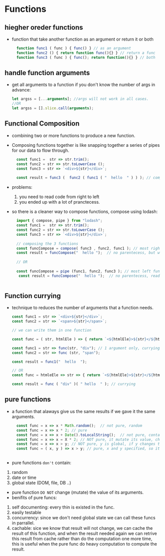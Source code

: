 # Functions

## hiegher oreder functions

- function that take another function as an argument or return it or both

  ```js
    function func1 ( func ) { func() } // as an argument
    function func2 () { return function func(){} } // return a func
    function func3 ( func ) { func(); return function(){} } // both
  ```

## handle function arguments 

- get all arguments to a function if you don't know the number of args in advance:

  ```javascript
  let argss = [...arguments]; //args will not work in all cases.
  //OR
  let argss = [].slice.call(arguments);
  ```

## Functional Composition

- combining two or more functions to produce a new function.
- Composing functions together is like snapping together a series of pipes for our data to flow through. 


  ```javascript
    const func1 =  str => str.trim();
    const func2 = str => str.toLowerCase ();
    const func3 = str => `<div>${str}</div>`;
    
    const result = func3 (  func2 ( func1 ( "  hello  " ) ) ); // compostion
  ```
  
- problems:
  1. you need to read code from right to left
  2. you ended up with a lot of pranctecess.
  
- so there is a cleaner way to compose functions, compose using lodash:

  ```js
    import { compose, pipe } from "lodash";
    const func1 =  str => str.trim();
    const func2 = str => str.toLowerCase ();
    const func3 = str => `<div>${str}</div>`;
    
    // composing the 3 functions
    const funcCompose = compose( func3 , func2, func1 ); // most right will be applyed first ( func1 ), then it goes left (func2) ...
    const result = funcCompose("  hello ");  // no parentecess, but we still read from right
    
    // OR 
    
    const funcCompose = pipe (func1, func2, func3 ); // most left function will be applied first .. then to the right
     const result = funcCompose("  hello ");  // no parentecess, reading from left.
    
  
  ```

## Function currying

- technique to reduces the number of arguments that a function needs.

  ```js
  const func1 = str => `<div>${str}</div>`;
  const func2 = str => `<span>${str}</span>`;

  // we can write them in one function

  const func = ( str, htmlEle ) => { return `<${htmlEle}>${str}</${htmlEle}>` }; // 2 args

  const func1 = str => func(str, "div"); // 1 argument only, currying
  const func2 = str => func (str, "span"); 

  const result = func1("  hello  ");

  // OR  
  const func = htmleEle => str => { return `<${htmlEle}>${str}</${htmlEle}>` };

  const result = func ( "div" )( " hello  " ); // currying
  ```
  
  
## pure functions

- a function that alaways give us the same results if we gave it the same arguments.

  ```js
    const func = x => x * Math.random();  // not pure, random
    const func = x => x * 2; // pure
    const func = x => x + Date().toLocalString();  // not pure, contains date
    const func = x => x = X * 2; // NOT pure, it mutate its value, change the value of x.
    const func = x => x > y; // NOT pure, y is global, if y changes the func result changes as well.
    const func = ( x, y ) => x > y; // pure, x and y specified, so it alaways give us the same result.
    
  ```
  
 - pure functions `don't` contain:
  1. random
  2. date or time
  3. global state (DOM, file, DB ..)
  
 - pure function `DO NOT` change (mutate) the value of its arguments.
 - benifits of pure funcs:
  1. self documenting: every thin is existed in the func.
  2. easily testable
  3. concurrency: since we don't need global state we can call these funcs in parrallel.
  4. cachable: sice we know that result will not change, we can cache the result of this function, and when the result needed again we can retrive this result from cache rather than do the computation one more time, this is useful when the pure func do heavy computation to compute the result.
  

  
  

